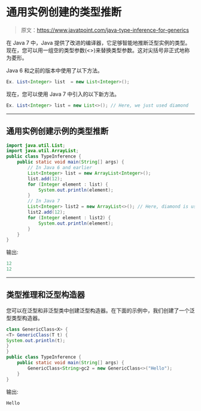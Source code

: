 # 通用实例创建的类型推断

> 原文：<https://www.javatpoint.com/java-type-inference-for-generics>

在 Java 7 中，Java 提供了改进的编译器，它足够智能地推断泛型实例的类型。现在，您可以用一组空的类型参数(<>)来替换类型参数。这对尖括号非正式地称为菱形。

Java 6 和之前的版本中使用了以下方法。

```java
Ex. List<Integer> list  = new List<Integer>();

```

现在，您可以使用 Java 7 中引入的以下新方法。

```java
Ex. List<Integer> list = new List<>(); // Here, we just used diamond

```

* * *

## 通用实例创建示例的类型推断

```java
import java.util.List;
import java.util.ArrayList;
public class TypeInference {
	public static void main(String[] args) {
		// In Java 6 and earlier  
		List<Integer> list = new ArrayList<Integer>();
		list.add(12);
		for (Integer element : list) {
			System.out.println(element);
		}
		// In Java 7
		List<Integer> list2 = new ArrayList<>(); // Here, diamond is used 
		list2.add(12);
		for (Integer element : list2) {
			System.out.println(element);
		}
	}
}

```

输出:

```java
12
12

```

* * *

## 类型推理和泛型构造器

您可以在泛型和非泛型类中创建泛型构造器。在下面的示例中，我们创建了一个泛型类型构造器。

```java
class GenericClass<X> {
<T> GenericClass(T t) {
System.out.println(t);
}
}
public class TypeInference {
	public static void main(String[] args) {
		GenericClass<String>gc2 = new GenericClass<>("Hello");
	}
}

```

输出:

```java
Hello

```